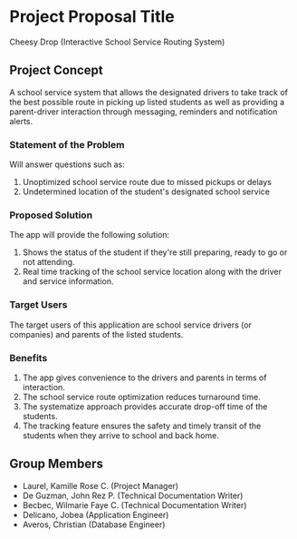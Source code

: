 # Project Proposal Title
Cheesy Drop (Interactive School Service Routing System)

## Project Concept
A school service system that allows the designated drivers to take track of the best possible route in picking up listed students as well as providing a parent-driver interaction through messaging, reminders and notification alerts.

### Statement of the Problem
Will answer questions such as:
1. Unoptimized school service route due to missed pickups or delays 
2. Undetermined location of the student's designated school service

### Proposed Solution
The app will provide the following solution:
1. Shows the status of the student if they're still preparing, ready to go or not attending.
2. Real time tracking of the school service location along with the driver and service information.

### Target Users
The target users of this application are school service drivers (or companies) and parents of the listed students.

### Benefits
  1. The app gives convenience to the drivers and parents in terms of interaction.
  2. The school service route optimization reduces turnaround time.
  3. The systematize approach provides accurate drop-off time of the students.
  4. The tracking feature ensures the safety and timely transit of the students when they arrive to school and back home. 

## Group Members
- Laurel, Kamille Rose C. (Project Manager)
- De Guzman, John Rez P. (Technical Documentation Writer)
- Becbec, Wilmarie Faye C. (Technical Documentation Writer)
- Delicano, Jobea (Application Engineer)
- Averos, Christian (Database Engineer)
